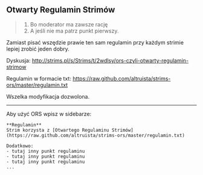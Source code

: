 ## Otwarty Regulamin Strimów

> 1. Bo moderator ma zawsze rację
> 2. A jeśli nie ma patrz punkt pierwszy.

Zamiast pisać wszędzie prawie ten sam regulamin przy każdym strimie lepiej zrobić jeden dobry.

Dyskusja: http://strims.pl/s/Strims/t/2wdlsy/ors-czyli-otwarty-regulamin-strimow

Regulamin w formacie txt: https://raw.github.com/altruista/strims-ors/master/regulamin.txt

Wszelka modyfikacja dozwolona.

-----

Aby użyć ORS wpisz w sidebarze:

    **Regulamin**
    Strim korzysta z [Otwartego Regulaminu Strimów](https://raw.github.com/altruista/strims-ors/master/regulamin.txt)

    Dodatkowo:
    - tutaj inny punkt regulaminu
    - tutaj inny punkt regulaminu
    - tutaj inny punkt regulaminu
    ...